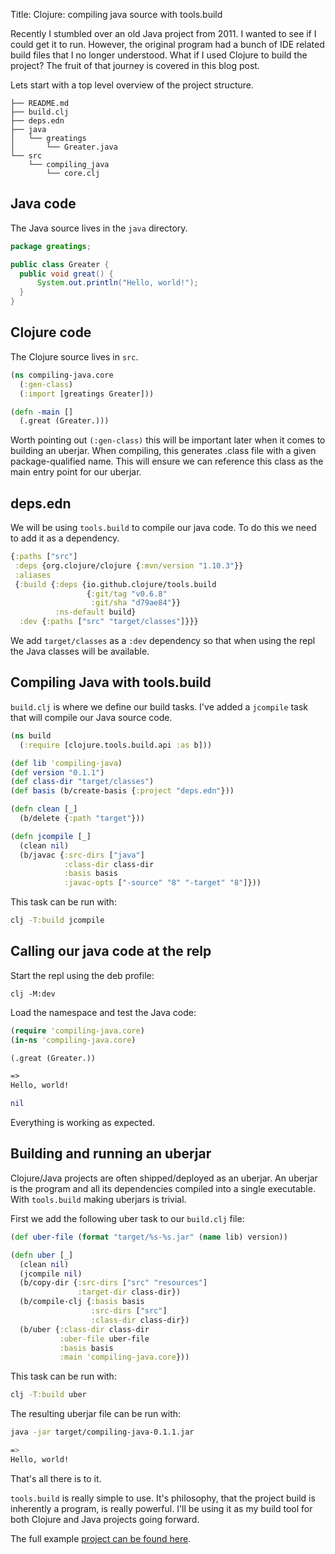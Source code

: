 Title: Clojure: compiling java source with tools.build

Recently I stumbled over an old Java project from 2011. I wanted to see if I could get it to run. However, the original program had a bunch of IDE related build files that I no longer understood. What if I used Clojure to build the project? The fruit of that journey is covered in this blog post.

Lets start with a top level overview of the project structure.

```
├── README.md
├── build.clj
├── deps.edn
├── java
│   └── greatings
│       └── Greater.java
└── src
    └── compiling_java
        └── core.clj
```

## Java code

The Java source lives in the  `java` directory.

```Java
package greatings;

public class Greater {
  public void great() {
      System.out.println("Hello, world!");
  }
}
```

## Clojure code

The Clojure source lives in `src`.

```Clojure
(ns compiling-java.core
  (:gen-class)
  (:import [greatings Greater]))

(defn -main []
  (.great (Greater.)))
```

Worth pointing out  `(:gen-class)` this will be important later when it comes to building an uberjar. When compiling, this generates .class file with a given package-qualified name. This will ensure we can reference this class as the main entry point for our uberjar.

## deps.edn

We will be using `tools.build` to compile our java code. To do this we need to add it as a dependency.

```Clojure
{:paths ["src"]
 :deps {org.clojure/clojure {:mvn/version "1.10.3"}}
 :aliases
 {:build {:deps {io.github.clojure/tools.build
                 {:git/tag "v0.6.8"
                  :git/sha "d79ae84"}}
          :ns-default build}
  :dev {:paths ["src" "target/classes"]}}}
```

We add `target/classes` as a `:dev` dependency so that when using the repl the Java classes will be available.

## Compiling Java with tools.build

`build.clj` is where we define our build tasks. I've added a `jcompile` task that will compile our Java source code.

```Clojure
(ns build
  (:require [clojure.tools.build.api :as b]))

(def lib 'compiling-java)
(def version "0.1.1")
(def class-dir "target/classes")
(def basis (b/create-basis {:project "deps.edn"}))

(defn clean [_]
  (b/delete {:path "target"}))

(defn jcompile [_]
  (clean nil)
  (b/javac {:src-dirs ["java"]
            :class-dir class-dir
            :basis basis
            :javac-opts ["-source" "8" "-target" "8"]}))
```

This task can be run with:

```Bash
clj -T:build jcompile
```

## Calling our java code at the relp

Start the repl using the deb profile:

```
clj -M:dev
```

Load the namespace and test the Java code:

```Clojure
(require 'compiling-java.core)
(in-ns 'compiling-java.core)

(.great (Greater.))

=>
Hello, world!

nil
```

Everything is working as expected.

## Building and running an uberjar

Clojure/Java projects are often shipped/deployed as an uberjar. An uberjar is the program and all its dependencies compiled into a single executable. With `tools.build` making uberjars is trivial.

First we add the following uber task to our `build.clj` file:

```Clojure
(def uber-file (format "target/%s-%s.jar" (name lib) version))

(defn uber [_]
  (clean nil)
  (jcompile nil)
  (b/copy-dir {:src-dirs ["src" "resources"]
               :target-dir class-dir})
  (b/compile-clj {:basis basis
                  :src-dirs ["src"]
                  :class-dir class-dir})
  (b/uber {:class-dir class-dir
           :uber-file uber-file
           :basis basis
           :main 'compiling-java.core}))
```

This task can be run with:

```Bash
clj -T:build uber
```

The resulting uberjar file can be run with:

```Bash
java -jar target/compiling-java-0.1.1.jar

=>
Hello, world!
```

That's all there is to it.

`tools.build` is really simple to use. It's philosophy, that the project build is inherently a program, is really powerful. I'll be using it as my build tool for both Clojure and Java projects going forward.

The full example [project can be found here](https://github.com/andersmurphy/clj-cookbook/tree/master/compiling-java).
